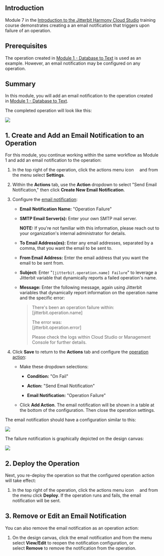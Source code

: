 [//]: # (Module 7 - Creating an Email Notification)

## Introduction

Module 7 in the [Introduction to the Jitterbit Harmony Cloud
Studio](https://success.jitterbit.com/display/DOC/Introduction+to+the+Jitterbit+Harmony+Cloud+Studio)
training course demonstrates creating a an email notification that
triggers upon failure of an operation.


## Prerequisites

The operation created in [Module 1 - Database to
Text](https://success.jitterbit.com/display/DOC/Module+1+-+Database+to+Text) is used as an
example. However, an email notification may be configured on any
operation.


## Summary

In this module, you will add an email notification to the operation
created in [Module 1 - Database to
Text](https://success.jitterbit.com/display/DOC/Module+1+-+Database+to+Text).

The completed operation will look like this:

<span class="confluence-embedded-file-wrapper"><img
src="https://docs-source.jitterbit.com/cs/design-canvas/operation_chain_db-to-text.png"
class="confluence-embedded-image confluence-external-resource"
data-image-src="https://docs-source.jitterbit.com/cs/design-canvas/operation_chain_db-to-text.png" /></span>


## 1. Create and Add an Email Notification to an Operation

For this module, you continue working within the same workflow as Module
1 and add an email notification to the operation:

1.  In the top right of the operation, click the actions menu icon <span
    class="confluence-embedded-file-wrapper confluence-embedded-manual-size"><img
    src="https://docs-source.jitterbit.com/common/icons/actions-menu_5.png"
    class="confluence-embedded-image confluence-external-resource"
    data-image-src="https://docs-source.jitterbit.com/common/icons/actions-menu_5.png"
    height="11" /></span> and from the menu select **Settings**.

2.  Within the **Actions** tab, use the **Action** dropdown to select
    "Send Email Notification," then click **Create New Email
    Notification**.

3.  Configure the [email notification](https://success.jitterbit.com/display/CS/Email+Notifications):

    -   **Email Notification Name:** "Operation Failure"

    -   **SMTP Email Server(s):** Enter your own SMTP mail server.

        <div
        class="confluence-information-macro confluence-information-macro-information conf-macro output-block"
        hasbody="true" macro-name="info">

        <span
        class="aui-icon aui-icon-small aui-iconfont-info confluence-information-macro-icon">
        </span>
        <div class="confluence-information-macro-body">

        **NOTE:** If you're not familiar with this information, please
        reach out to your organization's internal administrator for
        details.

        </div>

        </div>

    -   **To Email Address(es):** Enter any email addresses, separated
        by a comma, that you want the email to be sent to.

    -   **From Email Address:** Enter the email address that you want
        the email to be sent from.

    -   **Subject:** Enter "`[jitterbit.operation.name] Failure`" to
        leverage a Jitterbit variable that dynamically reports a failed
        operation's name.

    -   **Message:** Enter the following message, again using Jitterbit
        variables that dynamically report information on the operation
        name and the specific error:

        > There's been an operation failure within:  
        > \[jitterbit.operation.name\]
        >   
        > The error was:  
        > \[jitterbit.operation.error\]
        >   
        > Please check the logs within Cloud Studio or Management
        > Console for further details.

4.  Click **Save** to return to the **Actions** tab and configure the
    [operation action](https://success.jitterbit.com/display/CS/Operation+Actions):

    -   Make these dropdown selections:

        -   **Condition:** "On Fail"
        -   **Action:** "Send Email Notification"

        -   **Email Notification:** "Operation Failure"

    -   Click **Add Action**. The email notification will be shown in a
        table at the bottom of the configuration. Then close the
        operation settings.

The email notification should have a configuration similar to this:

<span class="confluence-embedded-file-wrapper"><img
src="https://docs-source.jitterbit.com/cs/notification/email_operation-failure.png"
class="confluence-embedded-image confluence-external-resource"
data-image-src="https://docs-source.jitterbit.com/cs/notification/email_operation-failure.png" /></span>

The failure notification is graphically depicted on the design canvas:

<span class="confluence-embedded-file-wrapper"><img
src="https://docs-source.jitterbit.com/cs/design-canvas/operation_chain_db-to-text.png"
class="confluence-embedded-image confluence-external-resource"
data-image-src="https://docs-source.jitterbit.com/cs/design-canvas/operation_chain_db-to-text.png" /></span>


## 2. Deploy the Operation

Next, you re-deploy the operation so that the configured operation
action will take effect:

1.  In the top right of the operation, click the actions menu icon <span
    class="confluence-embedded-file-wrapper confluence-embedded-manual-size"><img
    src="https://docs-source.jitterbit.com/common/icons/actions-menu_5.png"
    class="confluence-embedded-image confluence-external-resource"
    data-image-src="https://docs-source.jitterbit.com/common/icons/actions-menu_5.png"
    height="11" /></span> and from the menu click **Deploy**. If the
    operation runs and fails, the email notification will be sent.

## 3. Remove or Edit an Email Notification

You can also remove the email notification as an operation action:

1.  On the design canvas, click the email notification and from the menu
    select **View/Edit** to reopen the notification configuration, or
    select **Remove** to remove the notification from the operation.
